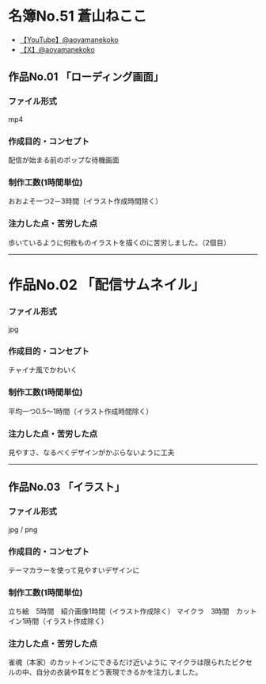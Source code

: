 # 名簿No.51 蒼山ねここ

- [【YouTube】@aoyamanekoko](https://youtube.com/@aoyamanekoko)
- [【X】@aoyamanekoko](https://x.com/@aoyamanekoko)

## 作品No.01 「ローディング画面」

### ファイル形式
mp4

### 作成目的・コンセプト
配信が始まる前のポップな待機画面

### 制作工数(1時間単位)
おおよそ一つ2－3時間（イラスト作成時間除く）

### 注力した点・苦労した点
歩いているように何枚ものイラストを描くのに苦労しました。（2個目）

---

# 作品No.02 「配信サムネイル」

### ファイル形式
jpg

### 作成目的・コンセプト
チャイナ風でかわいく

### 制作工数(1時間単位)
平均一つ0.5～1時間（イラスト作成時間除く）

### 注力した点・苦労した点
見やすさ、なるべくデザインがかぶらないように工夫

---

## 作品No.03 「イラスト」

### ファイル形式
jpg / png

### 作成目的・コンセプト
テーマカラーを使って見やすいデザインに

### 制作工数(1時間単位)
立ち絵　5時間　紹介画像1時間（イラスト作成除く）
マイクラ　3時間　カットイン1時間（イラスト作成除く）

### 注力した点・苦労した点
雀魂（本家）のカットインにできるだけ近いように
マイクラは限られたピクセルの中、自分の衣装や耳をどう表現できるかを注力しました。